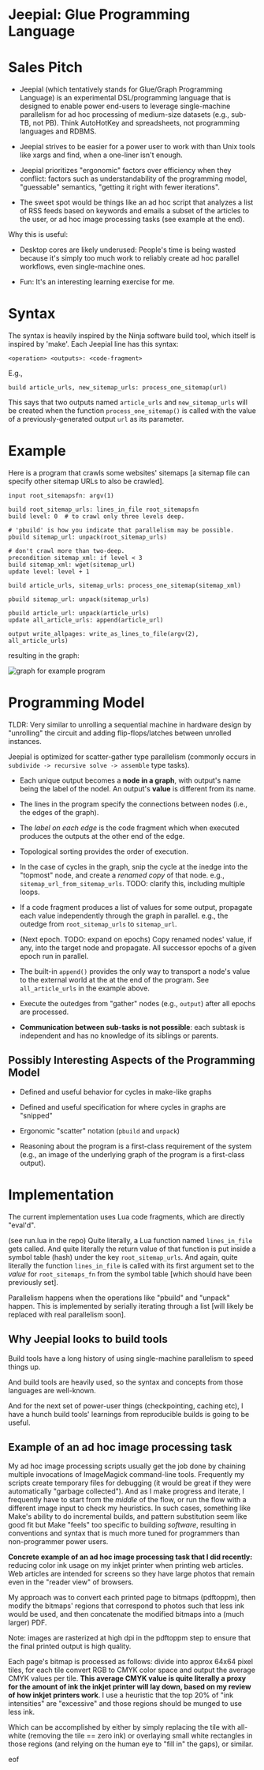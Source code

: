 # Jeepial: Glue Programming Language

# Sales Pitch

- Jeepial (which tentatively stands for Glue/Graph Programming Language) is an
  experimental DSL/programming language
  that is designed to enable power end-users to leverage single-machine
  parallelism for ad hoc processing of medium-size datasets (e.g., sub-TB, not
  PB). Think AutoHotKey and spreadsheets, not programming languages and RDBMS.

- Jeepial strives to be easier for a power user to work with than Unix
  tools like xargs and find, when a one-liner isn't enough.

- Jeepial prioritizes "ergonomic" factors over efficiency when they conflict: factors
  such as understandability of the programming model, "guessable" semantics,
  "getting it right with fewer iterations".

- The sweet spot would be things like an ad hoc script that analyzes a list of
  RSS feeds based on keywords and emails a subset of the articles to the user,
  or ad hoc image processing tasks (see example at the end).

Why this is useful:

- Desktop cores are likely underused: People's time is being wasted because
  it's simply too much work to reliably create ad hoc parallel workflows, even
  single-machine ones.

- Fun: It's an interesting learning exercise for me.

# Syntax

The syntax is heavily inspired by the Ninja software build tool, which itself is
inspired by 'make'. Each Jeepial line has this syntax:

    <operation> <outputs>: <code-fragment>

E.g.,

    build article_urls, new_sitemap_urls: process_one_sitemap(url)

This says that two outputs named `article_urls` and `new_sitemap_urls` will
be created when the function `process_one_sitemap()` is called with the value of
a previously-generated output `url` as its parameter.

# Example

Here is a program that crawls some websites' sitemaps [a sitemap file
can specify other sitemap URLs to also be crawled].

    input root_sitemapsfn: argv(1)

    build root_sitemap_urls: lines_in_file root_sitemapsfn
    build level: 0  # to crawl only three levels deep.

    # 'pbuild' is how you indicate that parallelism may be possible.
    pbuild sitemap_url: unpack(root_sitemap_urls)

    # don't crawl more than two-deep.
    precondition sitemap_xml: if level < 3
    build sitemap_xml: wget(sitemap_url)
    update level: level + 1

    build article_urls, sitemap_urls: process_one_sitemap(sitemap_xml)

    pbuild sitemap_url: unpack(sitemap_urls)

    pbuild article_url: unpack(article_urls)
    update all_article_urls: append(article_url)

    output write_allpages: write_as_lines_to_file(argv(2), all_article_urls)

resulting in the graph:

![graph for example program](example-1.png)

# Programming Model

TLDR: Very similar to unrolling a sequential machine in hardware design by
"unrolling" the circuit and adding flip-flops/latches between unrolled
instances.

Jeepial is optimized for scatter-gather type parallelism (commonly occurs in
`subdivide -> recursive solve -> assemble` type tasks).

- Each unique output becomes a **node in a graph**, with output's name being
  the label of the nodel. An output's **value** is different from its name.

- The lines in the program specify the connections between nodes (i.e., the
  edges of the graph).

- The *label on each edge* is the code fragment which when executed produces
  the outputs at the other end of the edge.

- Topological sorting provides the order of execution.

- In the case of cycles in the graph, snip the cycle at the inedge into the
  "topmost" node, and create a *renamed copy* of that node. e.g., `sitemap_url_from_sitemap_urls`.
  TODO: clarify this, including multiple loops.

- If a code fragment produces a list of values for some output, propagate each
  value independently through the graph in parallel. e.g., the outedge from
  `root_sitemap_urls` to `sitemap_url`.

- (Next epoch. TODO: expand on epochs) Copy renamed nodes' value, if any, into
  the target node and propagate. All successor epochs of a given epoch run in
  parallel.

- The built-in `append()` provides the only way to transport a node's value to
  the external world at the at the end of the program. See `all_article_urls`
  in the example above.

- Execute the outedges from "gather" nodes (e.g., `output`) after all
  epochs are processed.

- **Communication between sub-tasks is not possible**: each subtask is
  independent and has no knowledge of its siblings or parents.

## Possibly Interesting Aspects of the Programming Model

- Defined and useful behavior for cycles in make-like graphs

- Defined and useful specification for where cycles in graphs are "snipped"

- Ergonomic "scatter" notation (`pbuild` and `unpack`)

- Reasoning about the program is a first-class requirement of the system (e.g.,
  an image of the underlying graph of the program is a first-class output).

# Implementation

The current implementation uses Lua code fragments, which are directly
"eval'd".

(see run.lua in the repo) Quite literally, a Lua function named `lines_in_file` gets called. And quite
literally the return value of that function is put inside a symbol table (hash)
under the key `root_sitemap_urls`. And again, quite literally the function
`lines_in_file` is called with its first argument set to the *value* for
`root_sitemaps_fn` from the symbol table [which should have been previously
set].

Parallelism happens when the operations like "pbuild" and "unpack" happen. This
is implemented by serially iterating through a list [will likely be replaced with
real parallelism soon].

## Why Jeepial looks to build tools

Build tools have a long history of using single-machine parallelism to speed
things up.

And build tools are heavily used, so the syntax and concepts from those
languages are well-known.

And for the next set of power-user things (checkpointing, caching etc), I have
a hunch build tools' learnings from reproducible builds is going to be useful.

## Example of an ad hoc image processing task

My ad hoc image processing scripts usually get the job done by chaining
multiple invocations of ImageMagick command-line tools. Frequently my scripts
create temporary files for debugging (it would be great if they were
automatically "garbage collected"). And as I make progress and iterate, I
frequently have to start from the *middle* of the flow, or run the flow with a
different image input to check my heuristics. In such cases, something like
Make's ability to do incremental builds, and pattern substitution seem like
good fit but Make "feels" too specific to building *software*, resulting in conventions
and syntax that is much more tuned for programmers than non-programmer power
users.

**Concrete example of an ad hoc image processing task that I did recently:**
reducing color ink usage on my inkjet printer when printing web articles. Web
articles are intended for screens so they have large photos that remain even in
the "reader view" of browsers.

My approach was to convert each printed page to bitmaps (pdftoppm), then modify
the bitmaps' regions that correspond to photos such that less ink would be
used, and then concatenate the modified bitmaps into a (much larger) PDF.

Note: images are rasterized at high dpi in the pdftoppm step to ensure that the
final printed output is high quality.

Each page's bitmap is processed as follows: divide into approx 64x64 pixel
tiles, for each tile convert RGB to CMYK color space and output the average
CMYK values per tile. **This average CMYK value is quite literally a proxy for
the amount of ink the inkjet printer will lay down, based on my review of how
inkjet printers work**. I use a heuristic that the top 20% of "ink intensities"
are "excessive" and those regions should be munged to use less ink.

Which can be accomplished by either by simply replacing the tile with all-white
(removing the tile == zero ink) or overlaying small white rectangles in those
regions (and relying on the human eye to "fill in" the gaps), or similar.

eof
